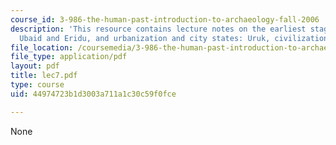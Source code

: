 ```yaml
---
course_id: 3-986-the-human-past-introduction-to-archaeology-fall-2006
description: 'This resource contains lecture notes on the earliest stages of urbanization:
  Ubaid and Eridu, and urbanization and city states: Uruk, civilization and writing.'
file_location: /coursemedia/3-986-the-human-past-introduction-to-archaeology-fall-2006/44974723b1d3003a711a1c30c59f0fce_lec7.pdf
file_type: application/pdf
layout: pdf
title: lec7.pdf
type: course
uid: 44974723b1d3003a711a1c30c59f0fce

---
```

None